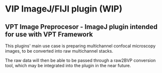 # VIP ImageJ/FIJI plugin (WIP)

VPT Image Preprocesor - ImageJ plugin intended for use with VPT Framework 
---
This plugins' main use case is preparing multichannel confocal microscopy images, to be converted into raw multichannel stacks.

The raw data will then be able to be passed through a raw2BVP conversion tool, which may be integrated into the plugin in the near future.